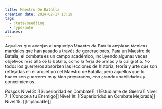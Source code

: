 ```yaml
---
title: Maestro De Batalla
creation date: 2024-02-17 13:19
tags:
  - state/seedling
  - type/note
aliases:
---
```



Aquellos que escojan el arquetipo Maestro de Batalla emplean técnicas marciales que han pasado a través de generaciones. Para un Maestro de Batalla, el combate es un campo académico, incluyendo algunas veces objetivos más allá de la batalla, como la forja de armas y la caligrafía. No todos los guerreros absorben las lecciones de historia, teoría y arte que son reflejadas en el arquetipo del Maestro de Batalla, pero aquellos que lo hacen son guerreros muy bien preparados, con grandes habilidades y conocimientos.



*Rasgos*
Nivel 3: [[Superioridad en Combate]], [[Estudiante de Guerra]]
Nivel 7: [[Conoce a tu Enemigo]]
Nivel 10: [[Superioridad en Combate Mejorada]]
Nivel 15: [[Implacable]]